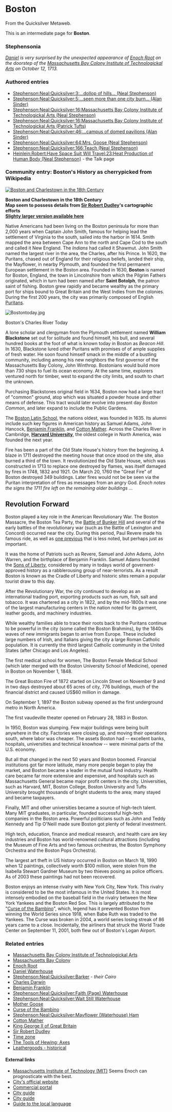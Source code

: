 
# Boston

From the Quicksilver Metaweb.

This is an intermediate page for 
**Boston**.

### Stephensonia


*[Daniel](/stephenson-neal-quicksilver-daniel-waterhouse) is very surprised by the unexpected appearance of [Enoch Root](/stephenson-neal-quicksilver-enoch-root) on the doorstep of the [Massachusetts Bay Colony Institute of Technologickal Arts](/massachusetts-bay-colony-institute-of-technologickal-arts) on October 12, 1713.*

### Authored entries


* [Stephenson:Neal:Quicksilver:3:...dollop of hills... (Neal Stephenson)](/stephenson-neal-quicksilver-3-dollop-of-hills-neal-stephenson)
* [Stephenson:Neal:Quicksilver:5:...seen more than one city burn... (Alan Sinder)](/stephenson-neal-quicksilver-5-seen-more-than-one-city-burn-alan-sinder)
* [Stephenson:Neal:Quicksilver:16:Massachusetts Bay Colony Institute of Technologickal Arts (Neal Stephenson)](/stephenson-neal-quicksilver-16-massachusetts-bay-colony-institute-of-technologickal-arts-neal-stephenson)
* [Stephenson:Neal:Quicksilver:16:Massachusetts Bay Colony Institute of Technologickal Arts (Patrick Tufts)](/stephenson-neal-quicksilver-16-massachusetts-bay-colony-institute-of-technologickal-arts-patrick-tufts)
* [Stephenson:Neal:Quicksilver:46:...campus of domed pavilions (Alan Sinder)](/stephenson-neal-quicksilver-46-campus-of-domed-pavilions-alan-sinder)
* [Stephenson:Neal:Quicksilver:64:Mrs. Goose (Neal Stephenson)](/stephenson-neal-quicksilver-64-mrs-goose-neal-stephenson)
* [Stephenson:Neal:Quicksilver:166:Teach (Neal Stephenson)](/stephenson-neal-quicksilver-166-teach-neal-stephenson)
* [Heinlein:Robert:Have Space Suit Will Travel:23:Heat Production of Human Body (Neal Stephenson)](/heinlein-robert-have-space-suit-will-travel-23-heat-production-of-human-body-neal-stephenson) - the Talk page


### Community entry: Boston's History as cherrypicked from Wikipedia


[![Boston and Charlestown in the 18th Century](/web/20060725171841im_/http://www.metaweb.com/wiki/upload/4/47/MW-Boston1800.jpg)](boston-and-charlestown-in-the-18th-century)  
  
**Boston and Charlestown in the 18th Century  
Map seem to possess details from [Sir Robert Dudley](/sir-robert-dudley)'s cartographic efforts  
[Slighty larger version available here](/slighty-larger-version-available-here)**

Native Americans had been living on the Boston peninsula for more than 2,000 years when Captain John Smith, famous for helping lead the settlement of Virginia to the south, sailed into the harbor in 1614. Smith mapped the area between Cape Ann to the north and Cape Cod to the south and called it New England. The *Indians* had called it Shawmut. John Smith named the largest river in the area, the Charles, after his Prince. In 1620, the Puritans, chased out of England for their religious beliefs, landed their ship, the Mayflower, in nearby Plymouth, and founded the first permanent European settlement in the Boston area. Founded in 1630, **Boston** is named for Boston, England, the town in Lincolnshire from which the Pilgrim Fathers originated, which in turn had been named after **Saint Botolph**, the patron saint of fishing. Boston grew rapidly and became wealthy as the primary port for ships bound to Great Britain and the West Indies from the colonies. During the first 200 years, the city was primarily composed of English [Puritans](/puritan).

![Bostontoday.jpg](/images/Bostontoday.jpg)  

Boston's Charles River Today

A lone scholar and clergyman from the Plymouth settlement named **William Blackstone** set out for solitude and found himself, his bull, and several hundred books at the foot of what is known today in Boston as *Beacon Hill*. In 1630, Blackstone lured other Puritans with promises of of ample supplies of fresh water. He soon found himself smack in the middle of a bustling community, including among his new neighbors the first governor of the Massachusetts Bay Colony, John Winthrop. Bostonians would build more than 730 ships to fuel its ocean economy. At the same time, explorers ventured north for timber, west to expand the city limits, and south to chart the unknown.

Purchasing Blackstones original field in 1634, Boston now had a large tract of "common" ground, atop which was situated a powder house and other means of defense. This tract would later evolve into present day *Boston Common*, and later expand to include the Public Gardens.

The [Boston Latin School](/boston-latin-school), the nations oldest, was founded in 1635. Its alumni include such key figures in American history as Samuel Adams, John Hancock, [Benjamin Franklin](/benjamin-franklin), and [Cotton Mather](/cotton-mather). Across the Charles River in Cambridge, **[Harvard University](/stephenson-neal-quicksilver-64-a-free-will-man-alan-sinder)**, the oldest college in North America, was founded the next year. 

Fire has been a part of the Old State House's history from the beginning. A blaze in 1711 destroyed the meeting house that once stood on the site, also burned a third of the town. It revolutionized the Old State House, which was constructed in 1713 to replace one destroyed by flames, was itself damaged by fires in 1748, 1832 and 1921. On March 20, 1760 the "Great Fire" of Boston destroyed 349 buildings. Later fires would not be be seen via the Puritan interpretation of fires as messages from an angry God. *Enoch notes the signs the 1711 fire left on the remaining older buildings ...* 

## Revolution Forward


Boston played a key role in the American Revolutionary War. The Boston Massacre, the Boston Tea Party, the [Battle of Bunker Hill](/bunker-hill-monument) and several of the early battles of the revolutionary war (such as the Battle of Lexington and Concord) occurred near the city. During this period, Paul Revere made his famous ride, as well as [one previous](/fort-william-and-mary) that is less noted, but perhaps just as important. 

It was the home of Patriots such as Revere, Samuel and John Adams, John Warren, and the birthplace of Benjamin Franklin. Samuel Adams founded the [Sons of Liberty](/sons-of-liberty), considered by many in todays world of governent-approved history as a rabblerousing group of near-terrorists. As a result Boston is known as the Cradle of Liberty and historic sites remain a popular tourist draw to this day. 

After the Revolutionary War, the city continued to develop as an international trading port, exporting products such as rum, fish, salt and tobacco. It was chartered as a city in 1822, and by the mid-1800s it was one of the largest manufacturing centers in the nation noted for its garment, leather goods, and machinery industries. 

While wealthy families able to trace their roots back to the Puritans continue to be powerful in the city (some called the Boston Brahmins), by the 1840s waves of new immigrants began to arrive from Europe. These included large numbers of Irish, and Italians giving the city a large Roman Catholic population. It is currently the third largest Catholic community in the United States (after Chicago and Los Angeles). 

The first medical school for women, The Boston Female Medical School (which later merged with the Boston University School of Medicine), opened in Boston on November 1, 1848. 

The Great Boston Fire of 1872 started on Lincoln Street on November 9 and in two days destroyed about 65 acres of city, 776 buildings, much of the financial district and caused US$60 million in damage. 

On September 1, 1897 the Boston subway opened as the first underground metro in North America. 

The first vaudeville theater opened on February 28, 1883 in Boston. 

In 1950, Boston was slumping. Few major buildings were being built anywhere in the city. Factories were closing up, and moving their operations south, where labor was cheaper. The assets Boston had -- excellent banks, hospitals, universities and technical knowhow -- were minimal parts of the U.S. economy. 

But all that changed in the next 50 years and Boston boomed. Financial institutions got far more latitude, many more people began to play the market, and Boston became a leader in the mutual fund industry. Health care became far more extensive and expensive, and hospitals such as Massachusetts General became major profit centers in the city. Universities, such as Harvard, MIT, Boston College, Boston University and Tufts University brought thousands of bright students to the area; many stayed and became taxpayers. 

Finally, MIT and other universities became a source of high-tech talent. Many MIT graduates, in particular, founded successful high-tech companies in the Boston area. Powerful politicians such as John and Teddy Kennedy and Tip O'Neill made sure Boston got plenty of federal investment. 

High tech, education, finance and medical research, and health care are key industries and Boston has world-renowned cultural attractions (including the Museum of Fine Arts and two famous orchestras, the Boston Symphony Orchestra and the Boston Pops Orchestra). 

The largest art theft in US history occurred in Boston on March 18, 1990 when 12 paintings, collectively worth $100 million, were stolen from the Isabella Stewart Gardner Museum by two thieves posing as police officers. As of 2003 these paintings had not been recovered. 

Boston enjoys an intense rivalry with New York City, New York. This rivalry is considered to be the most infamous in the United States. It is most intensely embodied on the baseball field in the rivalry between the New York Yankees and the Boston Red Sox. This is largely attributed to the "[Curse of the Bambino](/curse-of-the-bambino)", which, legend has it prevented Boston from winning the World Series since 1918, when Babe Ruth was traded to the Yankees. The Curse was broken in 2004, a world series losing streak of 86 years came to a close. Incidentally, the airliners that struck the World Trade Center on September 11, 2001, both flew out of Boston's Logan Airport.

### Related entries


* [Massachusetts Bay Colony Institute of Technologickal Arts](/massachusetts-bay-colony-institute-of-technologickal-arts)
* [Massachusetts Bay Colony](/massachusetts-bay-colony)
* [Enoch Root](/stephenson-neal-quicksilver-enoch-root)
* [Daniel Waterhouse](/daniel-waterhouse)
* [Stephenson:Neal:Quicksilver:Barker](/stephenson-neal-quicksilver-barker) - *their Cairo*
* [Charles Darwin](/charles-darwin)
* [Benjamin Franklin](/benjamin-franklin)
* [Stephenson:Neal:Quicksilver:Faith (Page) Waterhouse](/stephenson-neal-quicksilver-faith-page-waterhouse)
* [Stephenson:Neal:Quicksilver:Wait Still Waterhouse](/stephenson-neal-quicksilver-wait-still-waterhouse)
* [Mother Goose](/mother-goose)
* [Curse of the Bambino](/curse-of-the-bambino)
* [Stephenson:Neal:Quicksilver:Mayflower (Waterhouse) Ham](/stephenson-neal-quicksilver-mayflower-waterhouse-ham)
* [Cotton Mather](/cotton-mather)
* [King George II of Great Britain](/king-george-ii-of-great-britain)
* [Sir Robert Dudley](/sir-robert-dudley)
* [Time zone](/time-zone)
* [The Tools of Hewing; Axes](/the-tools-of-hewing-axes)
* [Leathergoods - historical](/leathergoods-historical)


#### External links


* [Massachusetts Institute of Technology (MIT)](/http-en2-wikipedia-org-wiki-massachusetts-institute-of-technology) Seems Enoch can prognosticate with the best.
* [City's official website](/http-www-cityofboston-gov)
* [Commercial portal](/http-www-boston-com)
* [City guide](/http-yourtown-boston-com)
* [City guide](/http-www-boston-online-com)
* [Guide to the local language](/http-www-boston-online-com-glossary-html)
